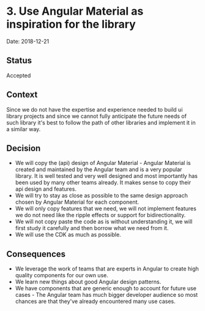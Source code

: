 # 3. Use Angular Material as inspiration for the library

Date: 2018-12-21

## Status

Accepted

## Context

Since we do not have the expertise and experience needed to build ui library projects and since we cannot fully anticipate the future needs of such library it's best to follow the path of other libraries and implement it in a similar way.

## Decision

- We will copy the (api) design of Angular Material - Angular Material is created and maintained by the Angular team and is a very popular library. It is well tested and very well designed and most importantly has been used by many other teams already. It makes sense to copy their api design and features.
- We will try to stay as close as possible to the same design approach chosen by Angular Material for each component.
- We will only copy features that we need, we will not implement features we do not need like the ripple effects or support for bidirectionality.
- We will not copy paste the code as is without understanding it, we will first study it carefully and then borrow what we need from it.
- We will use the CDK as much as possible.

## Consequences

- We leverage the work of teams that are experts in Angular to create high quality components for our own use.
- We learn new things about good Angular design patterns.
- We have components that are generic enough to account for future use cases - The Angular team has much bigger developer audience so most chances are that they've already encountered many use cases.
